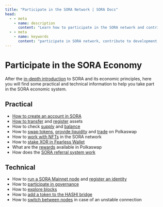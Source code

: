 ```yaml
---
title: "Participate in the SORA Network | SORA Docs"
head:
  - - meta
    - name: description
      content: "Learn how to participate in the SORA network and contribute to its development. Discover the various ways to get involved, such as staking, voting, proposing projects, and engaging in the SORA community."
  - - meta
    - name: keywords
      content: "participate in SORA network, contribute to development, staking, voting, project proposals, SORA community"
---
```


# Participate in the SORA Economy

After the [in-depth introduction](sora-economy.md) to SORA and its economic principles,
here you will find some practical and technical information to help you take part in the SORA economic system.

## Practical

- [How to create an account in SORA](create-an-address.md)
- [How to transfer](transfer.md) and [register](register-an-asset.md) assets
- How to check [supply](check-supply.md) and [balance](check-balance.md)
- How to [swap tokens](swap.md), [provide liquidity](provide-liquidity-to-xyk-pools.md)
  and [trade](advanced-trading.md) on Polkaswap
- How to [work with NFTs](nft.md) in the SORA network
- How to [stake XOR in Fearless Wallet](stake-in-fearless-wallet.md)
- What are the [rewards](rewards.md) available in Polkaswap
- How does the [SORA referral system work](referral.md)

## Technical

- How to [run a SORA Mainnet node](running-a-node.md) and [register an identity](id.md)
- How to [participate in governance](fast-track-public-voting.md)
- How to [explore blocks](explore-blocks.md)
- How to [add a token to the HASHI bridge](adding-tokens-to-hashi-bridge.md)
- How to [switch between nodes](nodes-connection.md) in case of an unstable connection
